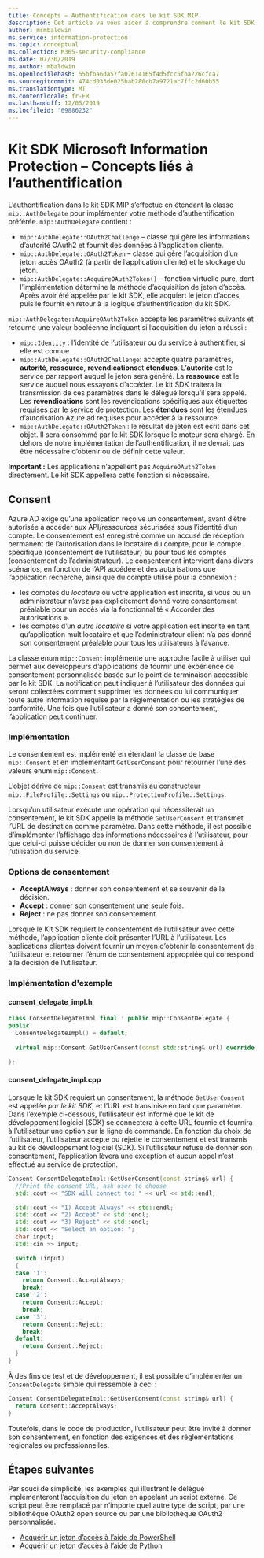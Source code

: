 ```yaml
---
title: Concepts – Authentification dans le kit SDK MIP
description: Cet article va vous aider à comprendre comment le kit SDK MIP implémente l’authentification, ainsi que les conditions requises pour que les applications clientes fournissent une logique d’acquisition de jeton d’accès OAuth2.
author: msmbaldwin
ms.service: information-protection
ms.topic: conceptual
ms.collection: M365-security-compliance
ms.date: 07/30/2019
ms.author: mbaldwin
ms.openlocfilehash: 55bfba6da57fa07614165f4d5fcc5fba226cfca7
ms.sourcegitcommit: 474cd033de025bab280cb7a9721ac7ffc2d60b55
ms.translationtype: MT
ms.contentlocale: fr-FR
ms.lasthandoff: 12/05/2019
ms.locfileid: "69886232"
---
```

# <a name="microsoft-information-protection-sdk---authentication-concepts"></a>Kit SDK Microsoft Information Protection – Concepts liés à l’authentification

L’authentification dans le kit SDK MIP s’effectue en étendant la classe `mip::AuthDelegate` pour implémenter votre méthode d’authentification préférée. `mip::AuthDelegate` contient :

- `mip::AuthDelegate::OAuth2Challenge` – classe qui gère les informations d’autorité OAuth2 et fournit des données à l’application cliente.
- `mip::AuthDelegate::OAuth2Token` – classe qui gère l’acquisition d’un jeton accès OAuth2 (à partir de l’application cliente) et le stockage du jeton.
- `mip::AuthDelegate::AcquireOAuth2Token()` – fonction virtuelle pure, dont l’implémentation détermine la méthode d’acquisition de jeton d’accès. Après avoir été appelée par le kit SDK, elle acquiert le jeton d’accès, puis le fournit en retour à la logique d’authentification du kit SDK.

`mip::AuthDelegate::AcquireOAuth2Token` accepte les paramètres suivants et retourne une valeur booléenne indiquant si l’acquisition du jeton a réussi :

- `mip::Identity` : l’identité de l’utilisateur ou du service à authentifier, si elle est connue.
- `mip::AuthDelegate::OAuth2Challenge`: accepte quatre paramètres, **autorité**, **ressource**, **revendications**et **étendues**. L’**autorité** est le service par rapport auquel le jeton sera généré. La **ressource** est le service auquel nous essayons d’accéder. Le kit SDK traitera la transmission de ces paramètres dans le délégué lorsqu’il sera appelé. Les **revendications** sont les revendications spécifiques aux étiquettes requises par le service de protection. Les **étendues** sont les étendues d’autorisation Azure ad requises pour accéder à la ressource. 
- `mip::AuthDelegate::OAuth2Token` : le résultat de jeton est écrit dans cet objet. Il sera consommé par le kit SDK lorsque le moteur sera chargé. En dehors de notre implémentation de l’authentification, il ne devrait pas être nécessaire d’obtenir ou de définir cette valeur.

**Important :** Les applications n’appellent pas `AcquireOAuth2Token` directement. Le kit SDK appellera cette fonction si nécessaire.

## <a name="consent"></a>Consent

Azure AD exige qu’une application reçoive un consentement, avant d’être autorisée à accéder aux API/ressources sécurisées sous l’identité d’un compte. Le consentement est enregistré comme un accusé de réception permanent de l’autorisation dans le locataire du compte, pour le compte spécifique (consentement de l’utilisateur) ou pour tous les comptes (consentement de l’administrateur). Le consentement intervient dans divers scénarios, en fonction de l’API accédée et des autorisations que l’application recherche, ainsi que du compte utilisé pour la connexion : 

- les comptes du *locataire* où votre application est inscrite, si vous ou un administrateur n’avez pas explicitement donné votre consentement préalable pour un accès via la fonctionnalité « Accorder des autorisations ».
- les comptes d’un *autre locataire* si votre application est inscrite en tant qu’application multilocataire et que l’administrateur client n’a pas donné son consentement préalable pour tous les utilisateurs à l’avance.

La classe enum `mip::Consent` implémente une approche facile à utiliser qui permet aux développeurs d’applications de fournir une expérience de consentement personnalisée basée sur le point de terminaison accessible par le kit SDK. La notification peut indiquer à l’utilisateur des données qui seront collectées comment supprimer les données ou lui communiquer toute autre information requise par la réglementation ou les stratégies de conformité. Une fois que l’utilisateur a donné son consentement, l’application peut continuer. 

### <a name="implementation"></a>Implémentation

Le consentement est implémenté en étendant la classe de base `mip::Consent` et en implémentant `GetUserConsent` pour retourner l’une des valeurs enum `mip::Consent`. 

L’objet dérivé de `mip::Consent` est transmis au constructeur `mip::FileProfile::Settings` ou `mip::ProtectionProfile::Settings`.

Lorsqu’un utilisateur exécute une opération qui nécessiterait un consentement, le kit SDK appelle la méthode `GetUserConsent` et transmet l’URL de destination comme paramètre. Dans cette méthode, il est possible d’implémenter l’affichage des informations nécessaires à l’utilisateur, pour que celui-ci puisse décider ou non de donner son consentement à l’utilisation du service. 

### <a name="consent-options"></a>Options de consentement

- **AcceptAlways** : donner son consentement et se souvenir de la décision.
- **Accept** : donner son consentement une seule fois.
- **Reject** : ne pas donner son consentement.

Lorsque le Kit SDK requiert le consentement de l’utilisateur avec cette méthode, l’application cliente doit présenter l’URL à l’utilisateur. Les applications clientes doivent fournir un moyen d’obtenir le consentement de l’utilisateur et retourner l’énum de consentement appropriée qui correspond à la décision de l’utilisateur.

### <a name="sample-implementation"></a>Implémentation d'exemple

#### <a name="consent_delegate_implh"></a>consent_delegate_impl.h

```cpp
class ConsentDelegateImpl final : public mip::ConsentDelegate {
public:
  ConsentDelegateImpl() = default;
  
  virtual mip::Consent GetUserConsent(const std::string& url) override;

};
```

#### <a name="consent_delegate_implcpp"></a>consent_delegate_impl.cpp

Lorsque le kit SDK requiert un consentement, la méthode `GetUserConsent` est appelée *par le kit SDK*, et l’URL est transmise en tant que paramètre. Dans l’exemple ci-dessous, l’utilisateur est informé que le kit de développement logiciel (SDK) se connectera à cette URL fournie et fournira à l’utilisateur une option sur la ligne de commande. En fonction du choix de l’utilisateur, l’utilisateur accepte ou rejette le consentement et est transmis au kit de développement logiciel (SDK). Si l’utilisateur refuse de donner son consentement, l’application lèvera une exception et aucun appel n’est effectué au service de protection. 

```cpp
Consent ConsentDelegateImpl::GetUserConsent(const string& url) {
  //Print the consent URL, ask user to choose
  std::cout << "SDK will connect to: " << url << std::endl;

  std::cout << "1) Accept Always" << std::endl;
  std::cout << "2) Accept" << std::endl;
  std::cout << "3) Reject" << std::endl;
  std::cout << "Select an option: ";
  char input;
  std::cin >> input;

  switch (input)
  {
  case '1':
    return Consent::AcceptAlways;
    break;
  case '2':
    return Consent::Accept;
    break;
  case '3':
    return Consent::Reject;
    break;
  default:
    return Consent::Reject;
  }  
}
```

À des fins de test et de développement, il est possible d’implémenter un `ConsentDelegate` simple qui ressemble à ceci :

```cpp
Consent ConsentDelegateImpl::GetUserConsent(const string& url) {
  return Consent::AcceptAlways;
}
```

Toutefois, dans le code de production, l’utilisateur peut être invité à donner son consentement, en fonction des exigences et des réglementations régionales ou professionnelles. 

## <a name="next-steps"></a>Étapes suivantes

Par souci de simplicité, les exemples qui illustrent le délégué implémenteront l’acquisition du jeton en appelant un script externe. Ce script peut être remplacé par n’importe quel autre type de script, par une bibliothèque OAuth2 open source ou par une bibliothèque OAuth2 personnalisée.

- [Acquérir un jeton d’accès à l’aide de PowerShell](concept-authentication-acquire-token-ps.md)
- [Acquérir un jeton d’accès à l’aide de Python](concept-authentication-acquire-token-py.md)
